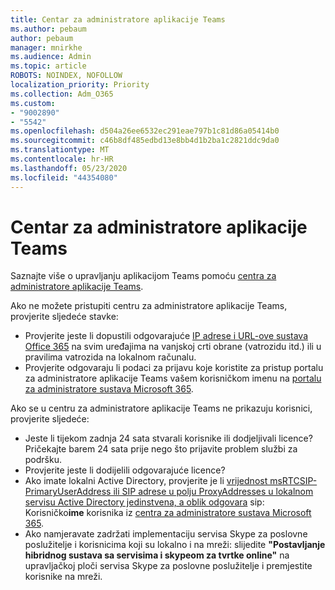 ```yaml
---
title: Centar za administratore aplikacije Teams
ms.author: pebaum
author: pebaum
manager: mnirkhe
ms.audience: Admin
ms.topic: article
ROBOTS: NOINDEX, NOFOLLOW
localization_priority: Priority
ms.collection: Adm_O365
ms.custom:
- "9002890"
- "5542"
ms.openlocfilehash: d504a26ee6532ec291eae797b1c81d86a05414b0
ms.sourcegitcommit: c46b8df485edbd13e8bb4d1b2ba1c2821ddc9da0
ms.translationtype: MT
ms.contentlocale: hr-HR
ms.lasthandoff: 05/23/2020
ms.locfileid: "44354080"
---
```

# <a name="teams-admin-center"></a>Centar za administratore aplikacije Teams

Saznajte više o upravljanju aplikacijom Teams pomoću [centra za administratore aplikacije Teams](https://docs.microsoft.com/microsoftteams/manage-teams-skypeforbusiness-admin-center).

Ako ne možete pristupiti centru za administratore aplikacije Teams, provjerite sljedeće stavke:

- Provjerite jeste li dopustili odgovarajuće [IP adrese i URL-ove sustava Office 365](https://docs.microsoft.com/Office365/Enterprise/office-365-ip-web-service) na svim uređajima na vanjskoj crti obrane (vatrozidu itd.) ili u pravilima vatrozida na lokalnom računalu.
- Provjerite odgovaraju li podaci za prijavu koje koristite za pristup portalu za administratore aplikacije Teams vašem korisničkom imenu na [portalu za administratore sustava Microsoft 365](https://admin.microsoft.com/Adminportal/Home?source=applauncher#/users).

Ako se u centru za administratore aplikacije Teams ne prikazuju korisnici, provjerite sljedeće:

- Jeste li tijekom zadnja 24 sata stvarali korisnike ili dodjeljivali licence? Pričekajte barem 24 sata prije nego što prijavite problem službi za podršku.
- Provjerite jeste li dodijelili odgovarajuće licence?
- Ako imate lokalni Active Directory, provjerite je li [vrijednost msRTCSIP-PrimaryUserAddress ili SIP adrese u polju ProxyAddresses u lokalnom servisu Active Directory jedinstvena, a oblik odgovara](https://docs.microsoft.com/skypeforbusiness/troubleshoot/online-configuration/msrtcsip-primaryuseraddress-proxyaddaddress) sip: Korisničko**ime** korisnika iz [centra za administratore sustava Microsoft 365](https://admin.microsoft.com/Adminportal/Home?source=applauncher#/users).
- Ako namjeravate zadržati implementaciju servisa Skype za poslovne poslužitelje i korisnicima koji su lokalno i na mreži: slijedite **"Postavljanje hibridnog sustava sa servisima i skypeom za tvrtke online"** na upravljačkoj ploči servisa Skype za poslovne poslužitelje i premjestite korisnike na mreži.
